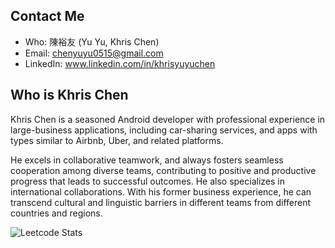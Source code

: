

## Contact Me
- Who: 陳裕友 (Yu Yu, Khris Chen)
- Email: chenyuyu0515@gmail.com
- LinkedIn: www.linkedin.com/in/khrisyuyuchen


## Who is Khris Chen

Khris Chen is a seasoned Android developer with professional experience in large-business applications, 
including car-sharing services, and apps with types similar to Airbnb, Uber, and related platforms. 

He excels in collaborative teamwork, and always fosters seamless cooperation among diverse teams, 
contributing to positive and productive progress that leads to successful outcomes. He also specializes in international collaborations. With his former business experience, 
he can transcend cultural and linguistic barriers in different teams from different countries and regions.



![Leetcode Stats](https://leetcard.jacoblin.cool/chenyuyu0515)


